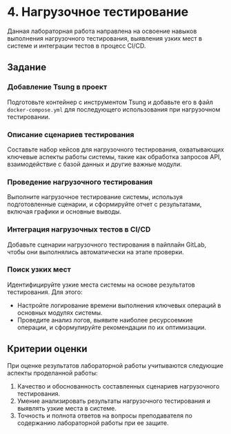 # 4. Нагрузочное тестирование

Данная лабораторная работа направлена на освоение навыков выполнения нагрузочного тестирования, выявления узких мест в системе и интеграции тестов в процесс CI/CD.

## Задание

### Добавление Tsung в проект

Подготовьте контейнер с инструментом Tsung и добавьте его в файл `docker-compose.yml` для последующего использования при нагрузочном тестировании.

### Описание сценариев тестирования

Составьте набор кейсов для нагрузочного тестирования, охватывающих ключевые аспекты работы системы, такие как обработка запросов API, взаимодействие с базой данных и другие важные модули.

### Проведение нагрузочного тестирования

Выполните нагрузочное тестирование системы, используя подготовленные сценарии, и сформируйте отчет с результатами, включая графики и основные выводы.

### Интеграция нагрузочных тестов в CI/CD

Добавьте сценарии нагрузочного тестирования в пайплайн GitLab, чтобы они выполнялись автоматически на этапе проверки. 

### Поиск узких мест

Идентифицируйте узкие места системы на основе результатов тестирования. Для этого:
- Настройте логирование времени выполнения ключевых операций в основных модулях системы.
- Проведите анализ логов, выявите наиболее ресурсоемкие операции, и сформулируйте рекомендации по их оптимизации.

## Критерии оценки

При оценке результатов лабораторной работы учитываются следующие аспекты проделанной работы:

1. Качество и обоснованность составленных сценариев нагрузочного тестирования.
1. Умение анализировать результаты нагрузочного тестирования и выявлять узкие места в системе. 
1. Точность и полнота ответов на вопросы преподавателя по содержанию лабораторной работы при ее защите.